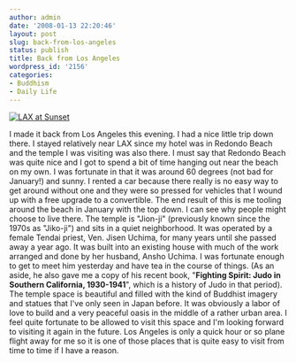 ```yaml
---
author: admin
date: '2008-01-13 22:20:46'
layout: post
slug: back-from-los-angeles
status: publish
title: Back from Los Angeles
wordpress_id: '2156'
categories:
- Buddhism
- Daily Life
---
```


[![LAX at
Sunset](http://farm3.static.flickr.com/2383/2191978754_ccca679744.jpg)](http://www.flickr.com/photos/albill/2191978754/ "LAX at Sunset by albill, on Flickr")

I made it back from Los Angeles this evening. I had a nice little trip
down there. I stayed relatively near LAX since my hotel was in Redondo
Beach and the temple I was visiting was also there. I must say that
Redondo Beach was quite nice and I got to spend a bit of time hanging
out near the beach on my own. I was fortunate in that it was around 60
degrees (not bad for January!) and sunny. I rented a car because there
really is no easy way to get around without one and they were so pressed
for vehicles that I wound up with a free upgrade to a convertible. The
end result of this is me tooling around the beach in January with the
top down. I can see why people might choose to live there. The temple is
"Jion-ji" (previously known since the 1970s as "Jiko-ji") and sits in a
quiet neighborhood. It was operated by a female Tendai priest, Ven.
Jisen Uchima, for many years until she passed away a year ago. It was
built into an existing house with much of the work arranged and done by
her husband, Ansho Uchima. I was fortunate enough to get to meet him
yesterday and have tea in the course of things. (As an aside, he also
gave me a copy of his recent book, "**Fighting Spirit: Judo in Southern
California, 1930-1941**", which is a history of Judo in that period).
The temple space is beautiful and filled with the kind of Buddhist
imagery and statues that I've only seen in Japan before. It was
obviously a labor of love to build and a very peaceful oasis in the
middle of a rather urban area. I feel quite fortunate to be allowed to
visit this space and I'm looking forward to visiting it again in the
future. Los Angeles is only a quick hour or so plane flight away for me
so it is one of those places that is quite easy to visit from time to
time if I have a reason.
